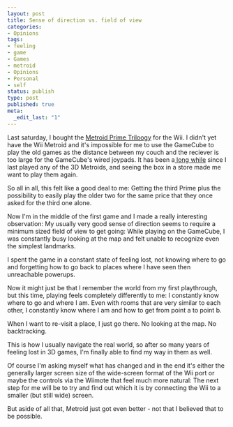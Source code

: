 ```yaml
---
layout: post
title: Sense of direction vs. field of view
categories:
- Opinions
tags:
- feeling
- game
- Games
- metroid
- Opinions
- Personal
- self
status: publish
type: post
published: true
meta:
  _edit_last: "1"
---
```

Last saturday, I bought the <a href="http://www.amazon.com/Metroid-Prime-Trilogy-Collectors-Nintendo-Wii/dp/B002ATY7JE/ref=sr_1_2?ie=UTF8&amp;s=videogames&amp;qid=1255016237&amp;sr=8-2">Metroid Prime Triloogy</a> for the Wii. I didn't yet have the Wii Metroid and it's impossible for me to use the GameCube to play the old games as the distance between my couch and the reciever is too large for the GameCube's wired joypads. It has been a<a href="/2006/11/the-atmosphere-in-good-games/"> long while</a> since I last played any of the 3D Metroids, and seeing the box in a store made me want to play them again.

So all in all, this felt like a good deal to me: Getting the third Prime plus the possibility to easily play the older two for the same price that they once asked for the third one alone.

Now I'm in the middle of the first game and I made a really interesting observation: My usually very good sense of direction seems to require a minimum sized field of view to get going: While playing on the GameCube, I was constantly busy looking at the map and felt unable to recognize even the simplest landmarks.

I spent the game in a constant state of feeling lost, not knowing where to go and forgetting how to go back to places where I have seen then unreachable powerups.

Now it might just be that I remember the world from my first playthrough, but this time, playing feels completely differently to me: I constantly know where to go and where I am. Even with rooms that are very similar to each other, I constantly know where I am and how to get from point a to point b.

When I want to re-visit a place, I just go there. No looking at the map. No backtracking.

This is how I usually navigate the real world, so after so many years of feeling lost in 3D games, I'm finally able to find my way in them as well.

Of course I'm asking myself what has changed and in the end it's either the generally larger screen size of the wide-screen format of the Wii port or maybe the controls via the Wiimote that feel much more natural: The next step for me will be to try and find out which it is by connecting the Wii to a smaller (but still wide) screen.

But aside of all that, Metroid just got even better - not that I believed that to be possible.

